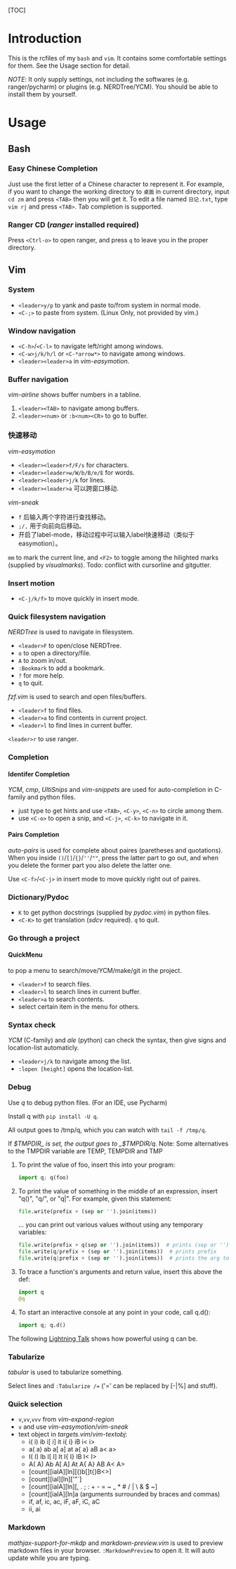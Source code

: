 [TOC]

# Introduction

This is the rcfiles of my `bash` and `vim`. It contains some comfortable settings for them. See the Usage section for detail.

*NOTE*: It only supply settings, not including the softwares (e.g. ranger/pycharm) or plugins (e.g. NERDTree/YCM). You should be able to install them by yourself.

# Usage
## Bash
### Easy Chinese Completion
Just use the first letter of a Chinese character to represent it. For example, if you want to change the working directory to `桌面` in current directory, input `cd zm` and press `<TAB>` then you will get it. To edit a file named `日记.txt`, type `vim rj` and press `<TAB>`. Tab completion is supported.
### Ranger CD (*ranger* installed required)
Press `<Ctrl-o>` to open ranger, and press `q` to leave you in the proper directory.

## Vim
### System
* `<leader>y/p` to yank and paste to/from system in normal mode.
* `<C-;>` to paste from system. (Linux Only, not provided by vim.)

### Window navigation
* `<C-h>`/`<C-l>` to navigate left/right among windows.
* `<C-w>j/k/h/l` or `<C-*arrow*>` to navigate among windows.
* `<leader><leader>a` in *vim-easymotion*.

### Buffer navigation
*vim-airline* shows buffer numbers in a tabline.

1. `<leader><TAB>` to navigate among buffers.
2. `<leader><num>` or `:b<num><CR>` to go to buffer<num>.

### 快速移动
*vim-easymotion*
* `<leader><leader>f/F/s` for characters.
* `<leader><leader>w/W/b/B/e/E` for words.
* `<leader><leader>j/k` for lines.
* `<leader><leader>a` 可以跨窗口移动.

*vim-sneak*
* `f` 后输入两个字符进行查找移动。
* `;/,` 用于向前向后移动。
* 开启了label-mode，移动过程中可以输入label快速移动（类似于easymotion）。

`mm` to mark the current line, and `<F2>` to toggle among the hilighted marks (supplied by *visualmarks*).
Todo: conflict with cursorline and gitgutter.

### Insert motion
* `<C-j/k/f>` to move quickly in insert mode.

### Quick filesystem navigation
*NERDTree* is used to navigate in filesystem.
* `<leader>F` to open/close NERDTree.
* `o` to open a directory/file.
* `A` to zoom in/out.
* `:Bookmark` to add a bookmark.
* `?` for more help.
* `q` to quit.

*fzf.vim* is used to search and open files/buffers.
* `<leader>f` to find files.
* `<leader>a` to find contents in current project.
* `<leader>l` to find lines in current buffer.

`<leader>r` to use ranger.

### Completion
#### Identifer Completion
*YCM*, *cmp*, *UltiSnips* and *vim-snippets* are used for auto-completion in C-family and python files.
* just type to get hints and use `<TAB>`, `<C-y>`, `<C-n>` to circle among them.
* use `<C-o>` to open a snip, and `<C-j>`, `<C-k>` to navigate in it.

#### Pairs Completion
*auto-pairs* is used for complete about paires (paretheses and quotations).  When you inside `()`/`[]`/`{}`/`''`/`""`, press the latter part to go out, and when you delete the former part you also delete the latter one.

Use `<C-f>`/`<C-j>` in insert mode to move quickly right out of paires.

### Dictionary/Pydoc
* `K` to get python docstrings (supplied by *pydoc.vim*) in python files.
* `<C-K>` to get translation (*sdcv* required). `q` to quit.

### Go through a project
#### QuickMenu
<F12> to pop a menu to search/move/YCM/make/git in the project.
* `<leader>f` to search files.
* `<leader>l` to search lines in current buffer.
* `<leader>a` to search contents.
* select certain item in the menu for others.

### Syntax check
*YCM* (C-family) and *ale* (python) can check the syntax, then give signs and location-list automaticly.
* `<leader>j/k` to navigate among the list.
* `:lopen [height]` opens the location-list.

### Debug
Use *q* to debug python files. (For an IDE, use Pycharm)

Install q with `pip install -U q`.

All output goes to /tmp/q, which you can watch with `tail -f /tmp/q`.

If _$TMPDIR_ is set, the output goes to _$TMPDIR/q_.
Note: Some alternatives to the TMPDIR variable are TEMP, TEMPDIR and TMP

1. To print the value of foo, insert this into your program:
    ```python
    import q; q(foo)
    ```
2. To print the value of something in the middle of an expression, insert
  "q()", "q/", or "q|".  For example, given this statement:
    ```python
    file.write(prefix + (sep or '').join(items))
    ```
    ... you can print out various values without using any temporary variables:
    ```python
    file.write(prefix + q(sep or '').join(items))  # prints (sep or '')
    file.write(q/prefix + (sep or '').join(items))  # prints prefix
    file.write(q|prefix + (sep or '').join(items))  # prints the arg to write
    ```
3. To trace a function's arguments and return value, insert this above the def:
    ```python
    import q
    @q
    ```
4. To start an interactive console at any point in your code, call q.d():

    ```python
    import q; q.d()
    ```

The following [Lightning Talk](http://pyvideo.org/video/1858/sunday-evening-lightning-talks#t=25m15s)
shows how powerful using q can be.

### Tabularize
*tabular* is used to tabularize something.

Select lines and `:Tabularize /=` ('=' can be replaced by [-|%] and stuff).

### Quick selection
* `v`,`vv`,`vvv` from *vim-expand-region*
* `v` and use *vim-easymotion*/*vim-sneak*
* text object in *targets.vim*/*vim-textobj*:
    * i( i) ib i[ i] it i{ i} iB i< i>
    * a( a) ab a[ a] at a{ a} aB a< a>
    * I( I) Ib I[ I] It I{ I} IB I< I>
    * A( A) Ab A[ A] At A{ A} AB A< A>
    * [count][iaIA][ln][()b[]t{}B<>]
    * [count][iaI][ln]['"`]
    * [count][iaIA][ln][, . ; : + - = ~ _ * # / | \ & $ ~]
    * [count][iaIA][ln]a    (arguments surrounded by braces and commas)
    * if, af, ic, ac, iF, aF, iC, aC
    * ii, ai

### Markdown
*mathjax-support-for-mkdp* and *markdown-preview.vim* is used to preview markdown files in your browser. `:MarkdownPreview` to open it. It will auto update while you are typing.
